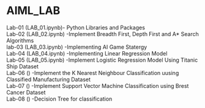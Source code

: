 # AIML_LAB
Lab-01  (LAB_01.ipynb)-  Python Libraries and Packages<br>
Lab-02 (LAB_02.ipynb)               -Implement Breadth First, Depth First and A* Search Algorithms<br>
lab-03 (LAB_03.ipynb)    -Implementing AI Game Statergy<br>
Lab-04 (LAB_04.ipynb)            -Implementing Linear Regression Model<br>
Lab-05  (LAB_05.ipynb)          -Implement Logistic Regression Model Using Titanic Ship Dataset<br>
Lab-06  ()        -Implement the K Nearest Neighbour Classification uusing Classified Manufacturing Dataset<br>
Lab-07  ()      -Implement Support Vector Machine Classification using Brest Cancer Dataset<br>
Lab-08  ()    -Decision Tree for classification<br>
